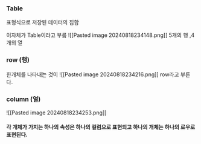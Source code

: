 ### Table
표형식으로 저장된 데이터의 집합

이자체가 Table이라고 부름
![[Pasted image 20240818234148.png]]
5개의 행 ,4개의 열
### row (행) 
한개체를 나타내는 것이
![[Pasted image 20240818234216.png]]
row라고 부른다.

### column (열) 
![[Pasted image 20240818234253.png]]
#### 각 개체가 가지는 하나의 속성은 하나의 컬럼으로 표현되고 하나의 개체는 하나의 로우로 표현된다.